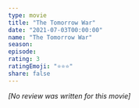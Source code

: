 ```yaml
---
type: movie
title: "The Tomorrow War"
date: "2021-07-03T00:00:00"
name: "The Tomorrow War"
season:
episode:
rating: 3
ratingEmoji: "⭐️⭐️⭐️"
share: false
---
```


_[No review was written for this movie]_
